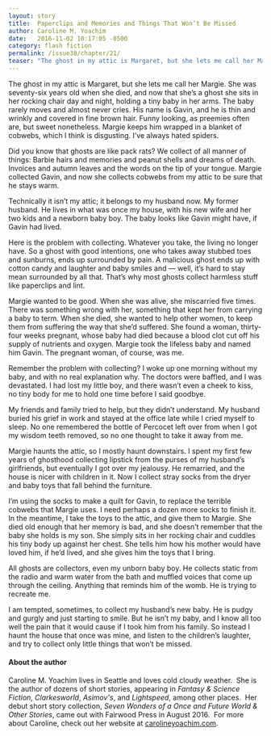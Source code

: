 ```yaml
---
layout: story
title:  Paperclips and Memories and Things That Won’t Be Missed
author: Caroline M. Yoachim
date:   2016-11-02 10:17:05 -0500
category: flash fiction
permalink: /issue38/chapter/21/
teaser: "The ghost in my attic is Margaret, but she lets me call her Margie. She was seventy-six years old when she died, and now that she’s a ghost she sits in her rocking chair day and night, holding a tiny baby in her arms. The baby rarely moves and almost never cries."
---
```

The ghost in my attic is Margaret, but she lets me call her Margie. She was seventy-six years old when she died, and now that she’s a ghost she sits in her rocking chair day and night, holding a tiny baby in her arms. The baby rarely moves and almost never cries. His name is Gavin, and he is thin and wrinkly and covered in fine brown hair. Funny looking, as preemies often are, but sweet nonetheless. Margie keeps him wrapped in a blanket of cobwebs, which I think is disgusting. I’ve always hated spiders.

Did you know that ghosts are like pack rats? We collect of all manner of things: Barbie hairs and memories and peanut shells and dreams of death. Invoices and autumn leaves and the words on the tip of your tongue. Margie collected Gavin, and now she collects cobwebs from my attic to be sure that he stays warm.

Technically it isn’t my attic; it belongs to my husband now. My former husband. He lives in what was once my house, with his new wife and her two kids and a newborn baby boy. The baby looks like Gavin might have, if Gavin had lived.

Here is the problem with collecting. Whatever you take, the living no longer have. So a ghost with good intentions, one who takes away stubbed toes and sunburns, ends up surrounded by pain. A malicious ghost ends up with cotton candy and laughter and baby smiles and — well, it’s hard to stay mean surrounded by all that. That’s why most ghosts collect harmless stuff like paperclips and lint.

Margie wanted to be good. When she was alive, she miscarried five times. There was something wrong with her, something that kept her from carrying a baby to term. When she died, she wanted to help other women, to keep them from suffering the way that she’d suffered. She found a woman, thirty-four weeks pregnant, whose baby had died because a blood clot cut off his supply of nutrients and oxygen. Margie took the lifeless baby and named him Gavin. The pregnant woman, of course, was me.

Remember the problem with collecting? I woke up one morning without my baby, and with no real explanation why. The doctors were baffled, and I was devastated. I had lost my little boy, and there wasn’t even a cheek to kiss, no tiny body for me to hold one time before I said goodbye.

My friends and family tried to help, but they didn’t understand. My husband buried his grief in work and stayed at the office late while I cried myself to sleep. No one remembered the bottle of Percocet left over from when I got my wisdom teeth removed, so no one thought to take it away from me.

Margie haunts the attic, so I mostly haunt downstairs. I spent my first few years of ghosthood collecting lipstick from the purses of my husband’s girlfriends, but eventually I got over my jealousy. He remarried, and the house is nicer with children in it. Now I collect stray socks from the dryer and baby toys that fall behind the furniture.

I’m using the socks to make a quilt for Gavin, to replace the terrible cobwebs that Margie uses. I need perhaps a dozen more socks to finish it. In the meantime, I take the toys to the attic, and give them to Margie. She died old enough that her memory is bad, and she doesn’t remember that the baby she holds is my son. She simply sits in her rocking chair and cuddles his tiny body up against her chest. She tells him how his mother would have loved him, if he’d lived, and she gives him the toys that I bring.

All ghosts are collectors, even my unborn baby boy. He collects static from the radio and warm water from the bath and muffled voices that come up through the ceiling. Anything that reminds him of the womb. He is trying to recreate me.

I am tempted, sometimes, to collect my husband’s new baby.  He is pudgy and gurgly and just starting to smile. But he isn’t my baby, and I know all too well the pain that it would cause if I took him from his family. So instead I haunt the house that once was mine, and listen to the children’s laughter, and try to collect only little things that won’t be missed.

#### About the author
Caroline M. Yoachim lives in Seattle and loves cold cloudy weather.  She is the author of dozens of short stories, appearing in _Fantasy & Science Fiction_, _Clarkesworld_, _Asimov's_, and _Lightspeed_, among other places.  Her debut short story collection, _Seven Wonders of a Once and Future World & Other Stories_, came out with Fairwood Press in August 2016.  For more about Caroline, check out her website at [carolineyoachim.com](carolineyoachim.com).
